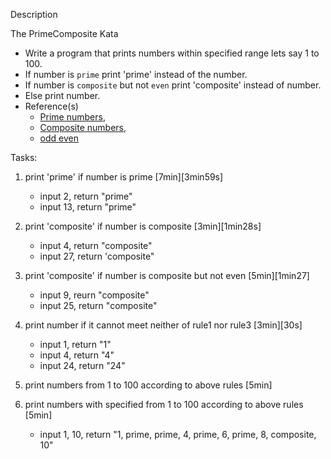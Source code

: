 Description

The PrimeComposite Kata

- Write a program that prints numbers within specified range lets say 1 to 100. 
- If number is ```prime``` print 'prime' instead of the number. 
- If number is ```composite``` but not ```even``` print 'composite' instead of number.
- Else print number. 
- Reference(s)
    - [Prime numbers](https://en.wikipedia.org/wiki/Prime_number), 
    - [Composite numbers](https://en.wikipedia.org/wiki/Composite_number), 
    - [odd even](https://en.wikipedia.org/wiki/Parity_(mathematics))
    
Tasks:

  1. print 'prime' if number is prime [7min][3min59s]
     - input 2, return "prime"
     - input 13, return "prime"
  2. print 'composite' if number is composite [3min][1min28s]
     - input 4, return "composite"
     - input 27, return 'composite"
  3. print 'composite' if number is composite but not even [5min][1min27]
     - input 9, reurn "composite"
     - input 25, return "composite"
  4. print number if it cannot meet neither of rule1 nor rule3 [3min][30s]
     - input 1, return "1"
     - input 4, return "4"
     - input 24, return "24"
  5. print numbers from 1 to 100 according to above rules [5min]
  
  6. print numbers with specified from 1 to 100 according to above rules [5min]
     - input 1, 10, return "1, prime, prime, 4, prime, 6, prime, 8, composite, 10"
  
